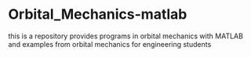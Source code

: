 # Orbital_Mechanics-matlab
this is a repository provides programs in orbital mechanics with MATLAB and examples from orbital mechanics for engineering students 
